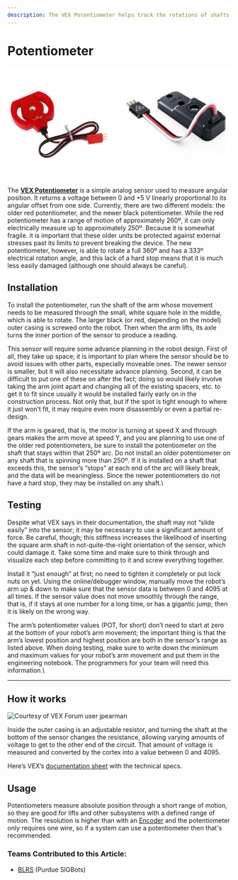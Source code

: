 ```yaml
---
description: The VEX Potentiometer helps track the rotations of shafts
---
```


# Potentiometer

![VEX Potentiometers: Older EDR Model (Left) and Newer V5 Model (Right) (Courtesy of VEX KB)](<../../../.gitbook/assets/image (8) (2) (2).png>)

The [**VEX Potentiometer**](https://www.vexrobotics.com/276-2216.html) is a simple analog sensor used to measure angular position. It returns a voltage between 0 and +5 V linearly proportional to its angular offset from one side. Currently, there are two different models: the older red potentiometer, and the newer black potentiometer. While the red potentiometer has a range of motion of approximately 260º, it can only electrically measure up to approximately 250º. Because it is somewhat fragile. it is important that these older units be protected against external stresses past its limits to prevent breaking the device. The new potentiometer, however, is able to rotate a full 360º and has a 333º electrical rotation angle, and this lack of a hard stop means that it is much less easily damaged (although one should always be careful).

## Installation

To install the potentiometer, run the shaft of the arm whose movement needs to be measured through the small, white square hole in the middle, which is able to rotate. The larger black (or red, depending on the model) outer casing is screwed onto the robot. Then when the arm lifts, its axle turns the inner portion of the sensor to produce a reading.&#x20;

This sensor will require some advance planning in the robot design. First of all, they take up space; it is important to plan where the sensor should be to avoid issues with other parts, especially moveable ones. The newer sensor is smaller, but it will also necessitate advance planning. Second, it can be difficult to put one of these on after the fact; doing so would likely involve taking the arm joint apart and changing all of the existing spacers, etc. to get it to fit since usually it would be installed fairly early on in the construction process. Not only that, but if the spot is tight enough to where it just won’t fit, it may require even more disassembly or even a partial re-design.&#x20;

If the arm is geared, that is, the motor is turning at speed X and through gears makes the arm move at speed Y, and you are planning to use one of the older red potentiometers, be sure to install the potentiometer on the shaft that stays within that 250º arc. Do not install an older potentiometer on any shaft that is spinning more than 250º. If it is installed on a shaft that exceeds this, the sensor’s “stops” at each end of the arc will likely break, and the data will be meaningless. Since the newer potentiometers do not have a hard stop, they may be installed on any shaft.\


## Testing

Despite what VEX says in their documentation, the shaft may not “slide easily” into the sensor; it may be necessary to use a significant amount of force. Be careful, though; this stiffness increases the likelihood of inserting the square arm shaft in not-quite-the-right orientation of the sensor, which could damage it. Take some time and make sure to think through and visualize each step before committing to it and screw everything together.&#x20;

Install it “just enough” at first; no need to tighten it completely or put lock nuts on yet. Using the online/debugger window, manually move the robot’s arm up & down to make sure that the sensor data is between 0 and 4095 at all times. If the sensor value does not move smoothly through the range, that is, if it stays at one number for a long time, or has a gigantic jump, then it is likely on the wrong way.&#x20;

The arm’s potentiometer values (POT, for short) don’t need to start at zero at the bottom of your robot’s arm movement; the important thing is that the arm’s lowest position and highest position are both in the sensor’s range as listed above. When doing testing, make sure to write down the minimum and maximum values for your robot’s arm movement and put them in the engineering notebook. The programmers for your team will need this information.\
****

## How it works

![Courtesy of VEX Forum user jpearman](../../../.gitbook/assets/potentiometer\_int\_old.png)

Inside the outer casing is an adjustable resistor, and turning the shaft at the bottom of the sensor changes the resistance, allowing varying amounts of voltage to get to the other end of the circuit. That amount of voltage is measured and converted by the cortex into a value between 0 and 4095.

Here’s VEX’s [documentation sheet](https://content.vexrobotics.com/docs/instructions/276-2216-inst-0312.pdf) with the technical specs.

## Usage

Potentiometers measure absolute position through a short range of motion, so they are good for lifts and other subsystems with a defined range of motion. The resolution is higher than with an [Encoder](encoder.md) and the potentiometer only requires one wire, so if a system can use a potentiometer then that's recommended.

### Teams Contributed to this Article:

* [BLRS](https://purduesigbots.com/) (Purdue SIGBots)
